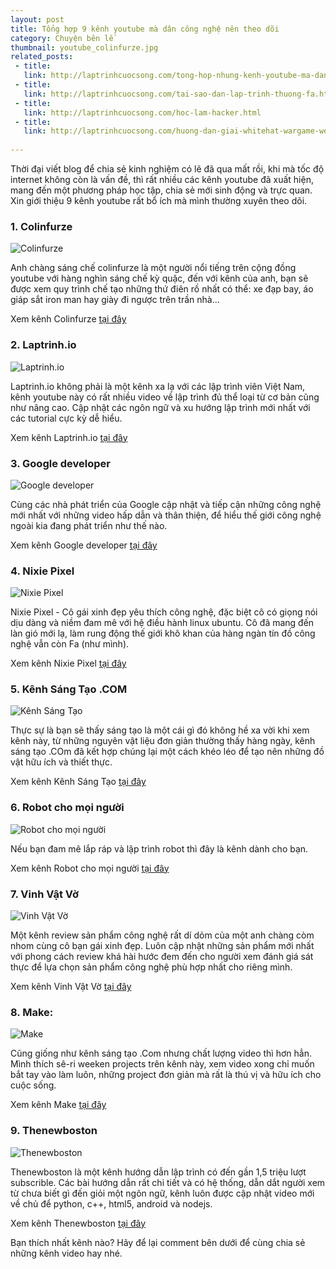 ```yaml
---
layout: post
title: Tổng hợp 9 kênh youtube mà dân công nghệ nên theo dõi
category: Chuyện bên lề
thumbnail: youtube_colinfurze.jpg
related_posts:
 - title: 
   link: http://laptrinhcuocsong.com/tong-hop-nhung-kenh-youtube-ma-dan-cong-nghe-nen-theo-doi-phan-2.html
 - title: 
   link: http://laptrinhcuocsong.com/tai-sao-dan-lap-trinh-thuong-fa.html
 - title: 
   link: http://laptrinhcuocsong.com/hoc-lam-hacker.html
 - title: 
   link: http://laptrinhcuocsong.com/huong-dan-giai-whitehat-wargame-web-security-bai-1-den-bai-4.html
   
---
```

Thời đại viết blog để chia sẻ kinh nghiệm có lẽ đã qua mất rồi, khi mà tốc độ internet không còn là vấn đề, thì rất nhiều các kênh youtube đã xuất hiện, mang đến một phương pháp học tập, chia sẻ mới sinh động và trực quan. Xin giới thiệu 9 kênh youtube rất bổ ích mà mình thường xuyên theo dõi.

### 1. Colinfurze

![Colinfurze](images/youtube_colinfurze.jpg)

Anh chàng sáng chế colinfurze là một người nổi tiếng trên cộng đồng youtube với hàng nghìn sáng chế kỳ quặc, đến với kênh của anh, bạn sẽ được xem quy trình chế tạo những thứ điên rồ nhất có thể: xe đạp bay, áo giáp sắt iron man hay giày đi ngược trên trần nhà...  

Xem kênh Colinfurze [tại đây](https://www.youtube.com/channel/UCp68_FLety0O-n9QU6phsgw)

### 2. Laptrinh.io

![Laptrinh.io](images/youtube_laptrinhio.jpg)

Laptrinh.io không phải là một kênh xa lạ với các lập trình viên Việt Nam, kênh youtube này có rất nhiều video về lập trình đủ thể loại từ cơ bản cũng như nâng cao. Cập nhật các ngôn ngữ và xu hướng lập trình mới nhất với các tutorial cực kỳ dễ hiểu.

Xem kênh Laptrinh.io [tại đây](https://www.youtube.com/channel/UCIdYTLffZ_SKITZihrlSACQ/)

### 3. Google developer

![Google developer](images/youtube_google_developer.jpg)

Cùng các nhà phát triển của Google cập nhật và tiếp cận những công nghệ mới nhất với những video hấp dẫn và thân thiện, để hiểu thế giới công nghệ ngoài kia đang phát triển như thế nào.

Xem kênh Google developer [tại đây](https://www.youtube.com/channel/UC_x5XG1OV2P6uZZ5FSM9Ttw)

### 4. Nixie Pixel

![Nixie Pixel](images/youtube_nixie_pixel.jpg)

Nixie Pixel - Cô gái xinh đẹp yêu thích công nghệ, đặc biệt cô có giọng nói dịu dàng và niềm đam mê với hệ điều hành linux ubuntu. Cô đã mang đến làn gió mới lạ, làm rung động thế giới khô khan của hàng ngàn tín đồ công nghệ vẫn còn Fa (như mình).

Xem kênh Nixie Pixel [tại đây](https://www.youtube.com/channel/UCBE-FO9JUOghSysV9gjTeHw)

### 5. Kênh Sáng Tạo .COM

![Kênh Sáng Tạo](images/youtube_kenhsangtao.jpg)

Thực sự là bạn sẽ thấy sáng tạo là một cái gì đó không hề xa vời khi xem kênh này, từ những nguyên vật liệu đơn giản thường thấy hàng ngày, kênh sáng tạo .COm đã kết hợp chúng lại một cách khéo léo để tạo nên những đồ vật hữu ích và thiết thực.

Xem kênh Kênh Sáng Tạo [tại đây](https://www.youtube.com/channel/UCyhbCnDC6BWUdH8m-RUJHug)

### 6. Robot cho mọi người

![Robot cho mọi người](images/youtube_robotchomoinguoi.jpg)

Nếu bạn đam mê lắp ráp và lập trình robot thì đây là kênh dành cho bạn.

Xem kênh Robot cho mọi người [tại đây](https://www.youtube.com/channel/UCk7DBrxA4J8qSKYrCcTn4qQ)

### 7. Vinh Vật Vờ

![Vinh Vật Vờ](images/youtube_vinhvatvo.jpg)

Một kênh review sản phẩm công nghệ rất dí dỏm của một anh chàng còm nhom cùng cô bạn gái xinh đẹp. Luôn cập nhật những sản phẩm mới nhất với phong cách review khá hài hước đem đến cho người xem đánh giá sát thực để lựa chọn sản phẩm công nghệ phù hợp nhất cho riêng mình.

Xem kênh Vinh Vật Vờ [tại đây](https://www.youtube.com/user/xuanvinh1612)

### 8. Make:

![Make](images/youtube_make.jpg)

Cũng giống như kênh sáng tạo .Com nhưng chất lượng video thì hơn hẳn. Mình thích sê-ri weeken projects trên kênh này, xem video xong chỉ muốn bắt tay vào làm luôn, những project đơn giản mà rất là thú vị và hữu ích cho cuộc sống.

Xem kênh Make [tại đây](https://www.youtube.com/user/makemagazine)

### 9. Thenewboston

![Thenewboston](images/youtube_thenewboston.jpg)

Thenewboston là một kênh hướng dẫn lập trình có đến gần 1,5 triệu lượt subscrible. Các bài hướng dẫn rất chi tiết và có hệ thống, dẫn dắt người xem từ chưa biết gì đến giỏi một ngôn ngữ, kênh luôn được cập nhật video mới về chủ để python, c++, html5, android và nodejs.

Xem kênh Thenewboston [tại đây](https://www.youtube.com/user/thenewboston)

Bạn thích nhất kênh nào? Hãy để lại comment bên dưới để cùng chia sẻ những kênh video hay nhé.
